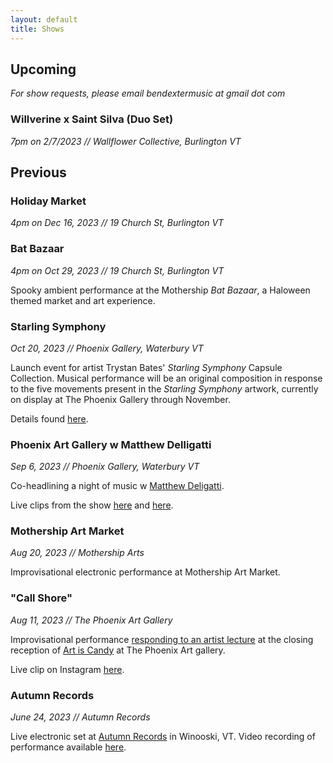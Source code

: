 ```yaml
---
layout: default
title: Shows
---
```


## Upcoming

*For show requests, please email bendextermusic at gmail dot com*

### **Willverine x Saint Silva (Duo Set)** 

*7pm on 2/7/2023 // Wallflower Collective, Burlington VT*

## Previous

### **Holiday Market** 
*4pm on Dec 16, 2023 // 19 Church St, Burlington VT*

### **Bat Bazaar** 
*4pm on Oct 29, 2023 // 19 Church St, Burlington VT*

Spooky ambient performance at the Mothership *Bat Bazaar*, a Haloween themed market and art experience.

### **Starling Symphony** 

*Oct 20, 2023 // Phoenix Gallery, Waterbury VT*

Launch event for artist Trystan Bates' *Starling Symphony* Capsule Collection. Musical performance will be an original composition in response to the five movements present in the *Starling Symphony* artwork, currently on display at The Phoenix Gallery through November.

Details found [here](https://www.instagram.com/st.silva.music/?img_index=1).

### **Phoenix Art Gallery w Matthew Delligatti** 
*Sep 6, 2023 // Phoenix Gallery, Waterbury VT*

Co-headlining a night of music w [Matthew Deligatti](https://www.matthewdelligatti.com/). 

Live clips from the show [here](https://www.instagram.com/p/Cw3s454Ol0N/) and [here](https://www.instagram.com/p/Cw3uofVOauZ/).

### **Mothership Art Market** 
*Aug 20, 2023 // Mothership Arts*

Improvisational electronic performance at Mothership Art Market.

### **"Call Shore"** 
*Aug 11, 2023 // The Phoenix Art Gallery*

Improvisational performance [responding to an artist lecture](https://thephoenixvt.com/events-calendar/2023/8/11/phoenix-talks-steve-budington-amp-saint-silva) at the closing reception of [Art is Candy](https://thephoenixvt.com/events-calendar/2023/8/11/phoenix-talks-steve-budington-amp-saint-silva) at The Phoenix Art gallery.

Live clip on Instagram [here](https://www.instagram.com/p/Cv0wYtiBg1l/).

### **Autumn Records** 
*June 24, 2023 // Autumn Records*

Live electronic set at [Autumn Records](https://www.autumnrecordsvt.com/) in Winooski, VT. Video recording of performance available [here](https://youtu.be/Zbh9wtCPIus).

